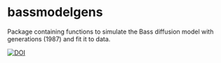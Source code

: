 # bassmodelgens
Package containing functions to simulate the Bass diffusion model with generations (1987) and fit it to data.

[![DOI](https://zenodo.org/badge/1067786373.svg)](https://doi.org/10.5281/zenodo.17243536)
